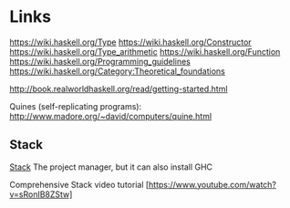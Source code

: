 # Links


https://wiki.haskell.org/Type
https://wiki.haskell.org/Constructor
https://wiki.haskell.org/Type_arithmetic
https://wiki.haskell.org/Function
https://wiki.haskell.org/Programming_guidelines
https://wiki.haskell.org/Category:Theoretical_foundations

http://book.realworldhaskell.org/read/getting-started.html

Quines (self-replicating programs):
http://www.madore.org/~david/computers/quine.html


## Stack

[Stack](http://haskellstack.org/)
The project manager, but it can also install GHC

Comprehensive Stack video tutorial
[https://www.youtube.com/watch?v=sRonIB8ZStw]
